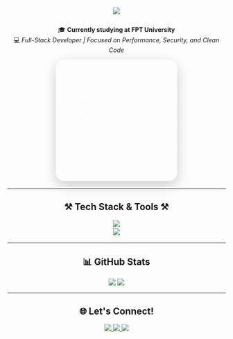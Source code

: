 <!-- 👋 Hi Introduction -->
<h1 align="center">
  <img src="https://readme-typing-svg.herokuapp.com/?font=Righteous&size=35&center=true&vCenter=true&width=500&height=70&duration=4000&lines=Hi+There!+👋;+I'm+Minh+Tam!" />
</h1>

<p align="center">
  🎓 <strong>Currently studying at FPT University</strong> <br/>
  💻 <i>Full-Stack Developer | Focused on Performance, Security, and Clean Code</i>
</p>

<!-- 👩‍💻 Animated GIF -->
<p align="center">
  <img src="./Profile.gif" alt="Coding Animation" width="280" style="border-radius:20px; box-shadow: 0px 10px 30px rgba(0,0,0,0.2);" />
</p>

---

<!-- 🧰 Languages & Tools -->
<h2 align="center">⚒️ Tech Stack & Tools ⚒️</h2>
<p align="center">
  <img src="https://skillicons.dev/icons?i=html,css,js,ts,react,next,angular,nodejs,express,firebase,mongodb,redux,styledcomponents" /><br/>
  <img src="https://skillicons.dev/icons?i=git,github,gitlab,vscode,figma,postman" />
</p>

---

<!-- 📊 GitHub Stats -->
<h2 align="center">📊 GitHub Stats</h2>
<p align="center">
  <img src="https://github-readme-stats.vercel.app/api?username=Minhtamkim&show_icons=true&theme=radical&hide_border=true&border_radius=12&title_color=ffa500&icon_color=ff8c00&text_color=ffffff" width="400" />
  <img src="https://github-readme-stats.vercel.app/api/top-langs/?username=Minhtamkim&layout=compact&hide_border=true&title_color=ffa500&text_color=ffffff&bg_color=20232a" width="400" />
</p>

---

<!-- 🌐 Socials -->
<h2 align="center">🌐 Let's Connect!</h2>
<p align="center">
  <a href="https://github.com/Minhtamkim" target="_blank">
    <img src="https://img.shields.io/badge/GitHub-181717?style=for-the-badge&logo=github&logoColor=white" />
  </a>
  <a href="[https://www.facebook.com/yourprofile](https://www.facebook.com/minhtam.kim.209100)" target="_blank">
    <img src="https://img.shields.io/badge/Facebook-1877F2?style=for-the-badge&logo=facebook&logoColor=white" />
  </a>
  <a href="[https://www.instagram.com/yourprofile](https://www.instagram.com/minhtamkim/)" target="_blank">
    <img src="https://img.shields.io/badge/Instagram-E4405F?style=for-the-badge&logo=instagram&logoColor=white" />
  </a>
</p>
